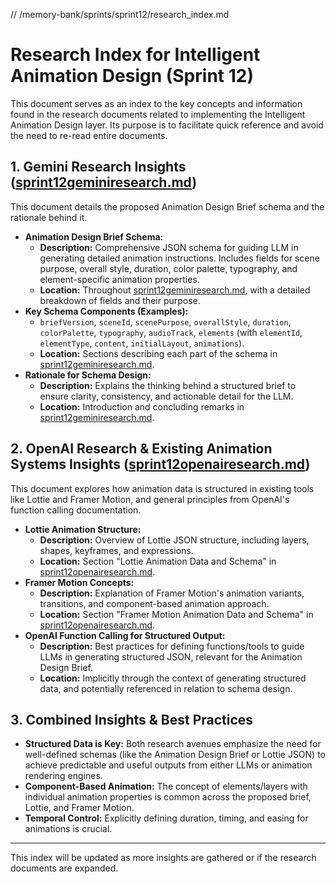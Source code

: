 // /memory-bank/sprints/sprint12/research_index.md
# Research Index for Intelligent Animation Design (Sprint 12)

This document serves as an index to the key concepts and information found in the research documents related to implementing the Intelligent Animation Design layer. Its purpose is to facilitate quick reference and avoid the need to re-read entire documents.

## 1. Gemini Research Insights ([sprint12geminiresearch.md](cci:7://file:///Users/markushogne/Documents/APPS/bazaar-vid/bazaar-vid/memory-bank/sprints/sprint12/sprint12geminiresearch.md:0:0-0:0))

This document details the proposed Animation Design Brief schema and the rationale behind it.

*   **Animation Design Brief Schema:**
    *   **Description:** Comprehensive JSON schema for guiding LLM in generating detailed animation instructions. Includes fields for scene purpose, overall style, duration, color palette, typography, and element-specific animation properties.
    *   **Location:** Throughout [sprint12geminiresearch.md](cci:7://file:///Users/markushogne/Documents/APPS/bazaar-vid/bazaar-vid/memory-bank/sprints/sprint12/sprint12geminiresearch.md:0:0-0:0), with a detailed breakdown of fields and their purpose.
*   **Key Schema Components (Examples):**
    *   `briefVersion`, `sceneId`, `scenePurpose`, `overallStyle`, `duration`, `colorPalette`, `typography`, `audioTrack`, `elements` (with `elementId`, `elementType`, `content`, `initialLayout`, `animations`).
    *   **Location:** Sections describing each part of the schema in [sprint12geminiresearch.md](cci:7://file:///Users/markushogne/Documents/APPS/bazaar-vid/bazaar-vid/memory-bank/sprints/sprint12/sprint12geminiresearch.md:0:0-0:0).
*   **Rationale for Schema Design:**
    *   **Description:** Explains the thinking behind a structured brief to ensure clarity, consistency, and actionable detail for the LLM.
    *   **Location:** Introduction and concluding remarks in [sprint12geminiresearch.md](cci:7://file:///Users/markushogne/Documents/APPS/bazaar-vid/bazaar-vid/memory-bank/sprints/sprint12/sprint12geminiresearch.md:0:0-0:0).

## 2. OpenAI Research & Existing Animation Systems Insights ([sprint12openairesearch.md](cci:7://file:///Users/markushogne/Documents/APPS/bazaar-vid/bazaar-vid/memory-bank/sprints/sprint12/sprint12openairesearch.md:0:0-0:0))

This document explores how animation data is structured in existing tools like Lottie and Framer Motion, and general principles from OpenAI's function calling documentation.

*   **Lottie Animation Structure:**
    *   **Description:** Overview of Lottie JSON structure, including layers, shapes, keyframes, and expressions.
    *   **Location:** Section "Lottie Animation Data and Schema" in [sprint12openairesearch.md](cci:7://file:///Users/markushogne/Documents/APPS/bazaar-vid/bazaar-vid/memory-bank/sprints/sprint12/sprint12openairesearch.md:0:0-0:0).
*   **Framer Motion Concepts:**
    *   **Description:** Explanation of Framer Motion's animation variants, transitions, and component-based animation approach.
    *   **Location:** Section "Framer Motion Animation Data and Schema" in [sprint12openairesearch.md](cci:7://file:///Users/markushogne/Documents/APPS/bazaar-vid/bazaar-vid/memory-bank/sprints/sprint12/sprint12openairesearch.md:0:0-0:0).
*   **OpenAI Function Calling for Structured Output:**
    *   **Description:** Best practices for defining functions/tools to guide LLMs in generating structured JSON, relevant for the Animation Design Brief.
    *   **Location:** Implicitly through the context of generating structured data, and potentially referenced in relation to schema design.

## 3. Combined Insights & Best Practices

*   **Structured Data is Key:** Both research avenues emphasize the need for well-defined schemas (like the Animation Design Brief or Lottie JSON) to achieve predictable and useful outputs from either LLMs or animation rendering engines.
*   **Component-Based Animation:** The concept of elements/layers with individual animation properties is common across the proposed brief, Lottie, and Framer Motion.
*   **Temporal Control:** Explicitly defining duration, timing, and easing for animations is crucial.

---
This index will be updated as more insights are gathered or if the research documents are expanded.
